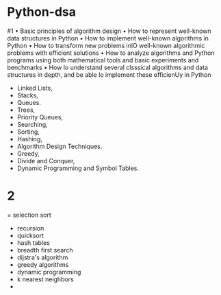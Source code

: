 # Python-dsa

#1 
• Basic principles of algorithm design 
• How to represent well-known data structures in Python 
• How to implement well-known algorithms in Python 
• How to transform new problems inlO well-known algorithmic problems with efficient solutions 
• How to analyze algorithms and Python programs using both mathematical tools and basic experiments and benchmarks 
• How lo understand several clsssical algorithms and data structures in depth, and be able lo implement these efficienUy in Python

- Linked Lists,
- Stacks,
- Queues.
- Trees,
- Priority Queues,
- Searching,
- Sorting,
- Hashing,
- Algorithm Design Techniques.
- Greedy,
- Divide and Conquer,
- Dynamic Programming and Symbol Tables.



# 2

= selection sort
- recursion
- quicksort
- hash tables
- breadth first search
- dijstra's algorithm
- greedy algorithms
- dynamic programming
- k nearest neighbors
- 
